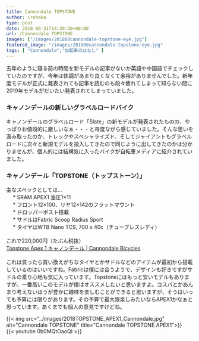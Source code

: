 ```yaml
---
title: Cannondale TOPSTONE
author: irohaka
type: post
date: 2018-08-31T14:39:20+00:00
url: /Cannondale_TOPSTONE
images: ["/images/201808cannondale-topstone-eye.jpg"]
featured_image: "/images/201808cannondale-topstone-eye.jpg"
tags: [ "Cannondale","自転車のはなし" ]
---
```


去年のように寝る前の時間を新モデルの記事がないか英語や中国語でチェックしていたのですが、今年は体調があまり良くなくて余裕がありませんでした。新年度モデルが正式に発表されても記事を読むのも段々疲れてしまって知らない間に2019年モデルがだいたい発表されてしまっていました。  
<!--more-->

### キャノンデールの新しいグラベルロードバイク
キャノンデールのグラベルロード「Slate」の新モデルが発表されたものの、やっぱりお値段的に厳しいなぁ・・・と毎度ながら感じていました。そんな思いを汲み取ったのか、トレックやスペシャライズド、そしてジャイアントもグラベルロードに次々と新規モデルを投入してきたので同じように出してきたのかは分かりませんが、個人的には結構気に入ったバイクが自転車メディアに紹介されていました。

### キャノンデール「TOPSTONE（トップストーン）」

主なスペックとしては…  
　  * SRAM APEX1 油圧1&#215;11  
　  * フロント12&#215;100、リヤ12&#215;142のフラットマウント  
　  * ドロッパーポスト搭載  
　  * サドルはFabric Scoop Radius Sport  
　  * タイヤはWTB Nano TCS, 700 x 40c（チューブレスレディ）  
<br>
これで220,000円（たぶん税抜）  
[Topstone Apex 1 キャノンデール | Cannondale Bicycles](https://www.cannondale.com/ja-JP/Japan/Bike/ProductDetail?Id=f998de23-2c70-496b-bcea-aef2cc40bbf5&#038;parentid=undefined) 
<br>
<br>
これは買ったら買い換えがちなタイヤとかサドルなどのアイテムが最初から搭載しているのはいいですね。Fabricは僕には合うようで、デザインも好きですがサドルの乗り心地も気に入っています。Topstoneにはもっと安いモデルもありますが、一番高いこのモデルが僕はオススメしたいと思いますよ。コスパとかあんまり考えないほうが豊かに趣味を楽しむことができると思いますが、そうはいっても予算には限りがあります。その予算で最大限楽しみたいならAPEX1かなぁと思っています。あくまでも個人の意見ですけどね。


{{< img src="../images/2018TOPSTONE_APEX1_Cannondale.jpg" alt="Cannondale TOPSTONE" title="Cannondale TOPSTONE APEX1">}}
<br>
{{< youtube 0b0MQtOaoQI >}}
